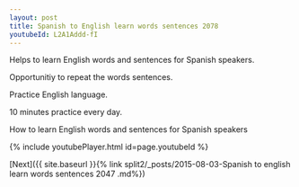 ```yaml
---
layout: post
title: Spanish to English learn words sentences 2078 
youtubeId: L2A1Addd-fI
---
```

 
 
Helps to learn English words and sentences for Spanish speakers.

Opportunitiy to repeat the words sentences. 

Practice English language. 
 
10 minutes practice every day. 
 
How to learn English words and sentences for Spanish speakers 
 
{% include youtubePlayer.html id=page.youtubeId %}
 
 
[Next]({{ site.baseurl }}{% link  split2/_posts/2015-08-03-Spanish to english learn words sentences 2047 .md%})
 
